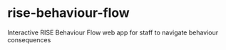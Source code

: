 # rise-behaviour-flow
Interactive RISE Behaviour Flow web app for staff to navigate behaviour consequences
